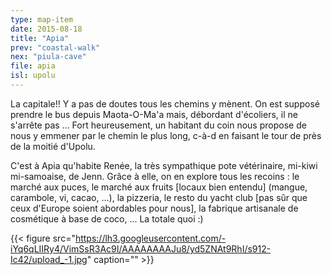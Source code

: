 ```yaml
---
type: map-item
date: 2015-08-18
title: "Apia"
prev: "coastal-walk"
nex: "piula-cave"
file: apia
isl: upolu
---
```


La capitale!! Y a pas de doutes tous les chemins y mènent. On est supposé prendre le bus depuis Maota-O-Ma'a mais, débordant d'écoliers, il ne s'arrête pas ... Fort heureusement, un habitant du coin nous propose de nous y emmener par le chemin le plus long, c-à-d en faisant le tour de près de la moitié d'Upolu. 

C'est à Apia qu'habite Renée, la très sympathique pote vétérinaire, mi-kiwi mi-samoaise, de Jenn. Grâce à elle, on en explore tous les recoins : le marché aux puces, le marché aux fruits [locaux bien entendu] (mangue, carambole, vi, cacao, ...), la pizzeria, le resto du yacht club [pas sûr que ceux d'Europe soient abordables pour nous], la fabrique artisanale de cosmétique à base de coco, ... La totale quoi :)

{{< figure src="https://lh3.googleusercontent.com/-iYq6qLIIRy4/VimSsR3Ac9I/AAAAAAAAJu8/yd5ZNAt9RhI/s912-Ic42/upload_-1.jpg" caption="" >}}